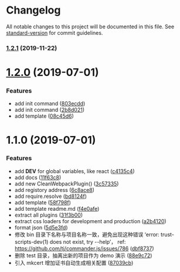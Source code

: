 # Changelog

All notable changes to this project will be documented in this file. See [standard-version](https://github.com/conventional-changelog/standard-version) for commit guidelines.

### [1.2.1](https://gitlab.com/BeAce/trust-scripts/compare/v1.2.0...v1.2.1) (2019-11-22)

<a name="1.2.0"></a>
# [1.2.0](https://gitlab.com/BeAce/trust-scripts/compare/v1.1.0...v1.2.0) (2019-07-01)


### Features

* add init command ([803ecdd](https://gitlab.com/BeAce/trust-scripts/commit/803ecdd))
* add init command ([2b8d021](https://gitlab.com/BeAce/trust-scripts/commit/2b8d021))
* add template ([08c45d6](https://gitlab.com/BeAce/trust-scripts/commit/08c45d6))



<a name="1.1.0"></a>
# 1.1.0 (2019-07-01)


### Features

* add __DEV__ for global variables, like react ([c4135c4](https://gitlab.com/BeAce/trust-scripts/commit/c4135c4))
* add docs ([11f63c8](https://gitlab.com/BeAce/trust-scripts/commit/11f63c8))
* add new CleanWebpackPlugin() ([3c57335](https://gitlab.com/BeAce/trust-scripts/commit/3c57335))
* add registory address ([6c8ace8](https://gitlab.com/BeAce/trust-scripts/commit/6c8ace8))
* add require.resolve ([bd8124f](https://gitlab.com/BeAce/trust-scripts/commit/bd8124f))
* add template ([58f798f](https://gitlab.com/BeAce/trust-scripts/commit/58f798f))
* add template readme.md ([f4e0afe](https://gitlab.com/BeAce/trust-scripts/commit/f4e0afe))
* extract all plugins ([31f3b00](https://gitlab.com/BeAce/trust-scripts/commit/31f3b00))
* extract css loaders for development and production ([a2b4120](https://gitlab.com/BeAce/trust-scripts/commit/a2b4120))
* format json ([5d5e3fd](https://gitlab.com/BeAce/trust-scripts/commit/5d5e3fd))
* 修改 bin 目录下名称与项目名称一致，避免出现这种错误 ‘error: trust-scripts-dev(1) does not exist, try --help’， ref: https://github.com/tj/commander.js/issues/786 ([dbf8737](https://gitlab.com/BeAce/trust-scripts/commit/dbf8737))
* 删除 test 目录，抽离出新的项目作为 demo 演示 ([88e9c72](https://gitlab.com/BeAce/trust-scripts/commit/88e9c72))
* 引入 mkcert 增加证书自动生成相关配置 ([87039cb](https://gitlab.com/BeAce/trust-scripts/commit/87039cb))
